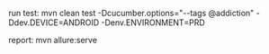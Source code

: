 run test: mvn clean test -Dcucumber.options="--tags @addiction" -Ddev.DEVICE=ANDROID -Denv.ENVIRONMENT=PRD

report: mvn allure:serve